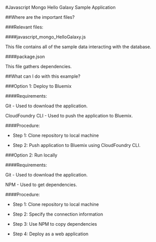 #Javascript Mongo Hello Galaxy Sample Application

##Where are the important files?

###Relevant files:

####javascript_mongo_HelloGalaxy.js

This file contains all of the sample data interacting with the database.

####package.json

This file gathers dependencies.

##What can I do with this example?

###Option 1: Deploy to Bluemix

####Requirements:

Git - Used to download the application.

CloudFoundry CLI -  Used to push the application to Bluemix.

####Procedure:

 * Step 1: Clone repository to local machine
	
 * Step 2: Push application to Bluemix using CloudFoundry CLI.

###Option 2: Run locally

####Requirements:

Git - Used to download the application.

NPM -  Used to get dependencies.

####Procedure:

 * Step 1: Clone repository to local machine
 
 * Step 2: Specify the connection information

 * Step 3: Use NPM to copy dependencies

 * Step 4: Deploy as a web application
